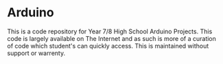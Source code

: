 # Arduino

This is a code repository for Year 7/8 High School Arduino Projects. This code is largely available on The Internet and as such is more of a curation of code which student's can quickly access. This is maintained without support or warrenty.
